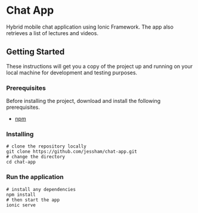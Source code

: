 # Chat App

Hybrid mobile chat application using Ionic Framework. The app also retrieves a list of lectures and videos.

## Getting Started

These instructions will get you a copy of the project up and running on your local machine for development and testing purposes.

### Prerequisites

Before installing the project, download and install the following prerequisites.

* [npm](https://www.npmjs.com/)

### Installing

```
# clone the repository locally
git clone https://github.com/jessham/chat-app.git
# change the directory
cd chat-app
```

### Run the application
```
# install any dependencies
npm install
# then start the app
ionic serve
```
